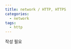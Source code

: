 ```yaml
---
title: network / HTTP, HTTPS
categories: 
  - network
tags: 
  - http
---
```

작성 필요
<!--stackedit_data:
eyJoaXN0b3J5IjpbNjI3MjEyODNdfQ==
-->